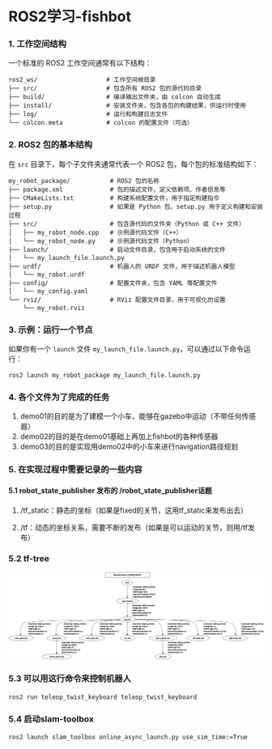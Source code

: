 # ROS2学习-fishbot

### 1. **工作空间结构**

一个标准的 ROS2 工作空间通常有以下结构：

```
ros2_ws/                   # 工作空间根目录
├── src/                   # 包含所有 ROS2 包的源代码目录
├── build/                 # 编译输出文件夹，由 colcon 自动生成
├── install/               # 安装文件夹，包含各包的构建结果，供运行时使用
├── log/                   # 运行和构建日志文件
└── colcon.meta            # colcon 的配置文件（可选）
```

### 2. **ROS2 包的基本结构**

在 `src` 目录下，每个子文件夹通常代表一个 ROS2 包，每个包的标准结构如下：

```
my_robot_package/           # ROS2 包的名称
├── package.xml             # 包的描述文件，定义依赖项、作者信息等
├── CMakeLists.txt          # 构建系统配置文件，用于指定构建指令
├── setup.py                # 如果是 Python 包，setup.py 用于定义构建和安装过程
├── src/                    # 包含源代码的文件夹（Python 或 C++ 文件）
│   ├── my_robot_node.cpp   # 示例源代码文件（C++）
│   └── my_robot_node.py    # 示例源代码文件（Python）
├── launch/                 # 启动文件目录，包含用于启动系统的文件
│   └── my_launch_file.launch.py
├── urdf/                   # 机器人的 URDF 文件，用于描述机器人模型
│   └── my_robot.urdf
├── config/                 # 配置文件夹，包含 YAML 等配置文件
│   └── my_config.yaml
└── rviz/                   # RViz 配置文件目录，用于可视化的设置
    └── my_robot.rviz
```

### 3. **示例：运行一个节点**

如果你有一个 `launch` 文件 `my_launch_file.launch.py`，可以通过以下命令运行：

```
ros2 launch my_robot_package my_launch_file.launch.py
```

### 4. **各个文件为了完成的任务**

1. demo01的目的是为了建模一个小车，能够在gazebo中运动（不带任何传感器）
1. demo02的目的是在demo01基础上再加上fishbot的各种传感器
1. demo03的目的是实现用demo02中的小车来进行navigation路径规划

### 5. 在实现过程中需要记录的一些内容

#### 5.1 robot_state_publisher 发布的 /robot_state_publisher话题

1. /tf_static：静态的坐标（如果是fixed的关节，这用tf_static来发布出去）

2. /tf：动态的坐标关系，需要不断的发布（如果是可以运动的关节，则用/tf发布）

### 5.2 tf-tree

![](./demo02_frames.png)

### 5.3 可以用这行命令来控制机器人

```
ros2 run teleop_twist_keyboard teleop_twist_keyboard 
```

### 5.4 启动slam-toolbox

```
ros2 launch slam_toolbox online_async_launch.py use_sim_time:=True
```

